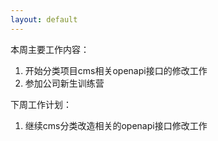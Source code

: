 ```yaml
---
layout: default
---
```


本周主要工作内容：

1. 开始分类项目cms相关openapi接口的修改工作
2. 参加公司新生训练营


下周工作计划：

1. 继续cms分类改造相关的openapi接口修改工作
